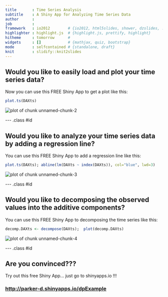 ```yaml
---
title       : Time Series Analysis
subtitle    : A Shiny App for Analyzing Time Series Data
author      : 
job         : 
framework   : io2012        # {io2012, html5slides, shower, dzslides, ...}
highlighter : highlight.js  # {highlight.js, prettify, highlight}
hitheme     : tomorrow      # 
widgets     : []            # {mathjax, quiz, bootstrap}
mode        : selfcontained # {standalone, draft}
knit        : slidify::knit2slides
---
```


## Would you like to easily load and plot your time series data?

Now you can use this FREE Shiny App to get a plot like this:




```r
plot.ts(DAXts)
```

![plot of chunk unnamed-chunk-2](assets/fig/unnamed-chunk-2.png) 


--- .class #id 

## Would you like to analyze your time series data by adding a regression line?

You can use this FREE Shiny App to add a regression line like this:


```r
plot.ts(DAXts); abline(lm(DAXts ~ index(DAXts)), col="blue", lwd=3)
```

<img src="assets/fig/unnamed-chunk-3.png" title="plot of chunk unnamed-chunk-3" alt="plot of chunk unnamed-chunk-3" style="display: block; margin: auto;" />

--- .class #id 

## Would you like to decomposing the observed values into the additive components?

You can use this FREE Shiny App to decomposing the time series like this:


```r
decomp.DAXts <- decompose(DAXts);  plot(decomp.DAXts)
```

<img src="assets/fig/unnamed-chunk-4.png" title="plot of chunk unnamed-chunk-4" alt="plot of chunk unnamed-chunk-4" style="display: block; margin: auto;" />

--- .class #id 

## Are you convinced???

Try out this free Shiny App... just go to shinyapps.io !!!


### http://parker-d.shinyapps.io/dpExample



